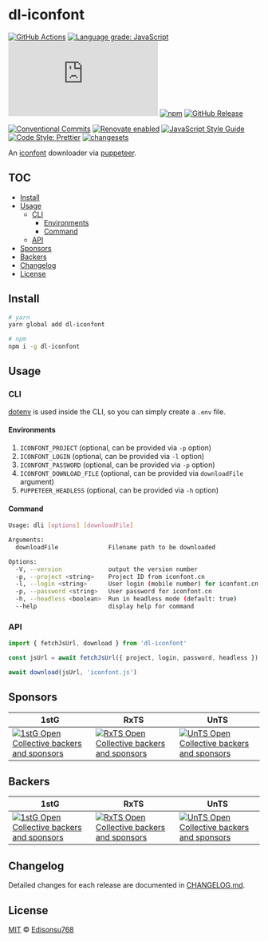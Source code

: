 # dl-iconfont

[![GitHub Actions](https://github.com/un-ts/dl-iconfont/workflows/CI/badge.svg)](https://github.com/un-ts/dl-iconfont/actions/workflows/ci.yml)
[![Language grade: JavaScript](https://img.shields.io/lgtm/grade/javascript/g/un-ts/dl-iconfont.svg?logo=lgtm&logoWidth=18)](https://lgtm.com/projects/g/un-ts/dl-iconfont/context:javascript)
[![type-coverage](https://img.shields.io/badge/dynamic/json.svg?label=type-coverage&prefix=%E2%89%A5&suffix=%&query=$.typeCoverage.atLeast&uri=https%3A%2F%2Fraw.githubusercontent.com%2Fun-ts%2Fdl-iconfont%2Fmain%2Fpackage.json)](https://github.com/plantain-00/type-coverage)
[![npm](https://img.shields.io/npm/v/dl-iconfont.svg)](https://www.npmjs.com/package/dl-iconfont)
[![GitHub Release](https://img.shields.io/github/release/un-ts/dl-iconfont)](https://github.com/un-ts/dl-iconfont/releases)

[![Conventional Commits](https://img.shields.io/badge/conventional%20commits-1.0.0-yellow.svg)](https://conventionalcommits.org)
[![Renovate enabled](https://img.shields.io/badge/renovate-enabled-brightgreen.svg)](https://renovatebot.com)
[![JavaScript Style Guide](https://img.shields.io/badge/code_style-standard-brightgreen.svg)](https://standardjs.com)
[![Code Style: Prettier](https://img.shields.io/badge/code_style-prettier-ff69b4.svg)](https://github.com/prettier/prettier)
[![changesets](https://img.shields.io/badge/maintained%20with-changesets-176de3.svg)](https://github.com/atlassian/changesets)

An [iconfont][] downloader via [puppeteer][].

## TOC <!-- omit in toc -->

- [Install](#install)
- [Usage](#usage)
  - [CLI](#cli)
    - [Environments](#environments)
    - [Command](#command)
  - [API](#api)
- [Sponsors](#sponsors)
- [Backers](#backers)
- [Changelog](#changelog)
- [License](#license)

## Install

```sh
# yarn
yarn global add dl-iconfont

# npm
npm i -g dl-iconfont
```

## Usage

### CLI

[dotenv][] is used inside the CLI, so you can simply create a `.env` file.

#### Environments

1. `ICONFONT_PROJECT` (optional, can be provided via `-p` option)
2. `ICONFONT_LOGIN` (optional, can be provided via `-l` option)
3. `ICONFONT_PASSWORD` (optional, can be provided via `-p` option)
4. `ICONFONT_DOWNLOAD_FILE` (optional, can be provided via `downloadFile` argument)
5. `PUPPETEER_HEADLESS` (optional, can be provided via `-h` option)

#### Command

```sh
Usage: dli [options] [downloadFile]

Arguments:
  downloadFile              Filename path to be downloaded

Options:
  -V, --version             output the version number
  -p, --project <string>    Project ID from iconfont.cn
  -l, --login <string>      User login (mobile number) for iconfont.cn
  -p, --password <string>   User password for iconfont.cn
  -h, --headless <boolean>  Run in headless mode (default: true)
  --help                    display help for command
```

### API

```ts
import { fetchJsUrl, download } from 'dl-iconfont'

const jsUrl = await fetchJsUrl({ project, login, password, headless })

await download(jsUrl, 'iconfont.js')
```

## Sponsors

| 1stG                                                                                                                               | RxTS                                                                                                                               | UnTS                                                                                                                               |
| ---------------------------------------------------------------------------------------------------------------------------------- | ---------------------------------------------------------------------------------------------------------------------------------- | ---------------------------------------------------------------------------------------------------------------------------------- |
| [![1stG Open Collective backers and sponsors](https://opencollective.com/1stG/organizations.svg)](https://opencollective.com/1stG) | [![RxTS Open Collective backers and sponsors](https://opencollective.com/rxts/organizations.svg)](https://opencollective.com/rxts) | [![UnTS Open Collective backers and sponsors](https://opencollective.com/unts/organizations.svg)](https://opencollective.com/unts) |

## Backers

| 1stG                                                                                                                             | RxTS                                                                                                                             | UnTS                                                                                                                             |
| -------------------------------------------------------------------------------------------------------------------------------- | -------------------------------------------------------------------------------------------------------------------------------- | -------------------------------------------------------------------------------------------------------------------------------- |
| [![1stG Open Collective backers and sponsors](https://opencollective.com/1stG/individuals.svg)](https://opencollective.com/1stG) | [![RxTS Open Collective backers and sponsors](https://opencollective.com/rxts/individuals.svg)](https://opencollective.com/rxts) | [![UnTS Open Collective backers and sponsors](https://opencollective.com/unts/individuals.svg)](https://opencollective.com/unts) |

## Changelog

Detailed changes for each release are documented in [CHANGELOG.md](./CHANGELOG.md).

## License

[MIT][] © [Edisonsu768][]

[dotenv]: https://github.com/motdotla/dotenv
[edisonsu768]: https://github.com/Edisonsu768
[iconfont]: https://www.iconfont.cn
[mit]: http://opensource.org/licenses/MIT
[puppeteer]: https://github.com/puppeteer/puppeteer
